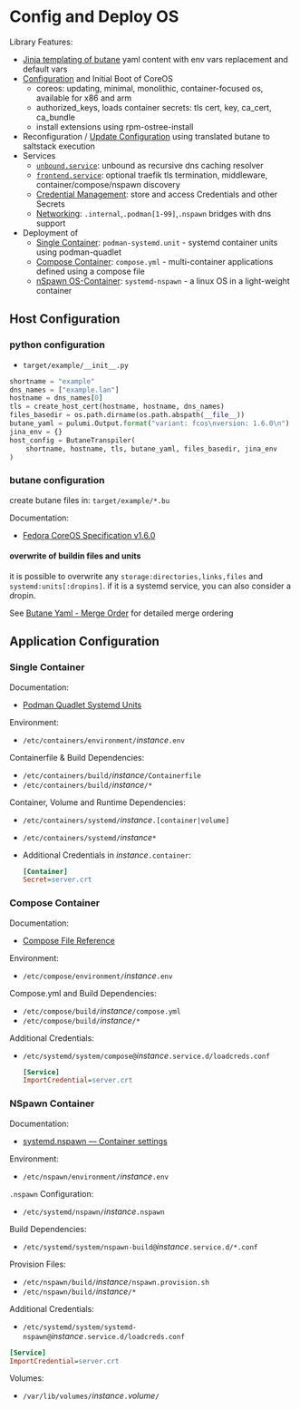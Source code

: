 # Config and Deploy OS

Library Features:

- [Jinja templating of butane](butane.md) yaml content with env vars replacement and default vars
- [Configuration](#host-configuration) and Initial Boot of CoreOS
    - coreos: updating, minimal, monolithic, container-focused os, available for x86 and arm
    - authorized_keys, loads container secrets: tls cert, key, ca_cert, ca_bundle
    - install extensions using rpm-ostree-install
- Reconfiguration / [Update Configuration](update.md) using translated butane to saltstack execution
- Services
    - [`unbound.service`](networking.md#dns-resolver): unbound as recursive dns caching resolver
    - [`frontend.service`](networking.md#tlshttp-web-frontend): optional traefik tls termination, middleware, container/compose/nspawn discovery
    - [Credential Management](credentials.md): store and access Credentials and other Secrets
    - [Networking](networking.md): `.internal`,`.podman[1-99]`,`.nspawn` bridges with dns support
- Deployment of
    - [Single Container](#single-container): `podman-systemd.unit` - systemd container units using podman-quadlet
    - [Compose Container](#compose-container): `compose.yml` - multi-container applications defined using a compose file
    - [nSpawn OS-Container](#nspawn-container): `systemd-nspawn` - a linux OS in a light-weight container

## Host Configuration

### python configuration

- `target/example/__init__.py`

```python
shortname = "example"
dns_names = ["example.lan"]
hostname = dns_names[0]
tls = create_host_cert(hostname, hostname, dns_names)
files_basedir = os.path.dirname(os.path.abspath(__file__))
butane_yaml = pulumi.Output.format("variant: fcos\nversion: 1.6.0\n")
jina_env = {}
host_config = ButaneTranspiler(
    shortname, hostname, tls, butane_yaml, files_basedir, jina_env
)
```

### butane configuration

create butane files in: `target/example/*.bu`

Documentation:

- [Fedora CoreOS Specification v1.6.0](https://coreos.github.io/butane/config-fcos-v1_6/)

#### overwrite of buildin files and units

it is possible to overwrite any `storage:directories,links,files` and `systemd:units[:dropins]`.
if it is a systemd service, you can also consider a dropin.

See [Butane Yaml - Merge Order](butane.md#merge-order) for detailed merge ordering

## Application Configuration

### Single Container

Documentation:

- [Podman Quadlet Systemd Units](https://docs.podman.io/en/latest/markdown/podman-systemd.unit.5.html)

Environment:

- `/etc/containers/environment/`*instance*`.env`

Containerfile & Build Dependencies:

- `/etc/containers/build/`*instance*`/Containerfile`
- `/etc/containers/build/`*instance*`/*`

Container, Volume and Runtime Dependencies:

- `/etc/containers/systemd/`*instance*`.[container|volume]`
- `/etc/containers/systemd/`*instance*`*`
- Additional Credentials in *instance*`.container`:

    ```ini
    [Container]
    Secret=server.crt
    ```

### Compose Container

Documentation:

- [Compose File Reference](https://docs.docker.com/compose/compose-file/)

Environment:

- `/etc/compose/environment/`*instance*`.env`

Compose.yml and Build Dependencies:

- `/etc/compose/build/`*instance*`/compose.yml`
- `/etc/compose/build/`*instance*`/*`

Additional Credentials:

- `/etc/systemd/system/compose@`*instance*`.service.d/loadcreds.conf`

    ```ini
    [Service]
    ImportCredential=server.crt
    ```

### NSpawn Container

Documentation:

- [systemd.nspawn — Container settings](https://www.freedesktop.org/software/systemd/man/latest/systemd.nspawn.html)

Environment:

- `/etc/nspawn/environment/`*instance*`.env`

`.nspawn` Configuration:

- `/etc/systemd/nspawn/`*instance*`.nspawn`

Build Dependencies:

- `/etc/systemd/system/nspawn-build@`*instance*`.service.d/*.conf`

Provision Files:

- `/etc/nspawn/build/`*instance*`/nspawn.provision.sh`
- `/etc/nspawn/build/`*instance*`/*`

Additional Credentials:

- `/etc/systemd/system/systemd-nspawn@`*instance*`.service.d/loadcreds.conf`

```ini
[Service]
ImportCredential=server.crt
```

Volumes:

- `/var/lib/volumes/`*instance*`.`*volume*`/`
